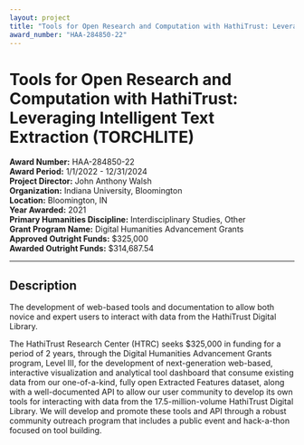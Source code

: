 ```yaml
---
layout: project
title: "Tools for Open Research and Computation with HathiTrust: Leveraging Intelligent Text Extraction (TORCHLITE)"
award_number: "HAA-284850-22"
---
```



# Tools for Open Research and Computation with HathiTrust: Leveraging Intelligent Text Extraction (TORCHLITE)

**Award Number:** HAA-284850-22  
**Award Period:** 1/1/2022 - 12/31/2024  
**Project Director:** John Anthony Walsh  
**Organization:** Indiana University, Bloomington  
**Location:** Bloomington, IN  
**Year Awarded:** 2021  
**Primary Humanities Discipline:** Interdisciplinary Studies, Other  
**Grant Program Name:** Digital Humanities Advancement Grants  
**Approved Outright Funds:** $325,000  
**Awarded Outright Funds:** $314,687.54  

---

## Description

<p>The development of web-based tools and documentation to allow both novice and expert users to interact with data from the HathiTrust Digital Library.</p>
<p>The HathiTrust Research Center (HTRC) seeks $325,000 in funding for a period of 2 years, through the Digital Humanities Advancement Grants program, Level III, for the development of next-generation web-based, interactive visualization and analytical tool dashboard that consume existing data from our one-of-a-kind, fully open Extracted Features dataset, along with a well-documented API to allow our user community to develop its own tools for interacting with data from the 17.5-million-volume HathiTrust Digital Library. We will develop and promote these tools and API through a robust community outreach program that includes a public event and hack-a-thon focused on tool building.</p>
